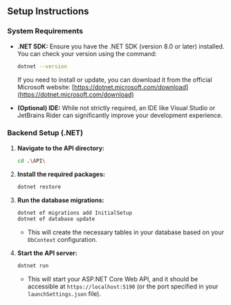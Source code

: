 ## Setup Instructions

### System Requirements

*   **.NET SDK:** Ensure you have the .NET SDK (version 8.0 or later) installed. You can check your version using the command:

    ```bash
    dotnet --version
    ```

    If you need to install or update, you can download it from the official Microsoft website: [https://dotnet.microsoft.com/download](https://dotnet.microsoft.com/download)

*   **(Optional) IDE:** While not strictly required, an IDE like Visual Studio or JetBrains Rider can significantly improve your development experience.

### Backend Setup (.NET)

1.  **Navigate to the API directory:**

    ```bash
    cd .\API\
    ```

2.  **Install the required packages:**

    ```bash
    dotnet restore
    ```

3.  **Run the database migrations:**

    ```bash
    dotnet ef migrations add InitialSetup
    dotnet ef database update
    ```

    *   This will create the necessary tables in your database based on your `DbContext` configuration.

4.  **Start the API server:**

    ```bash
    dotnet run
    ```

    *   This will start your ASP.NET Core Web API, and it should be accessible at `https://localhost:5190` (or the port specified in your `launchSettings.json` file).